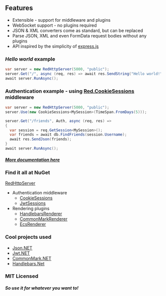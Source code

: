 ## Features
- Extensible - support for middleware and plugins
- WebSocket support - no plugins required
- JSON & XML converters come as standard, but can be replaced
- Parse JSON, XML and even FormData request bodies without any plugins
- API inspired by the simplicity of [express.js](https://github.com/expressjs/express)


### _Hello world_ example
```csharp
var server = new RedHttpServer(5000, "public");
server.Get("/", async (req, res) => await res.SendString("Hello world!"));
await server.RunAsync();
```


### Authentication example - using [Red.CookieSessions](https://www.nuget.org/packages/Red.CookieSessions/) middleware
```csharp
var server = new RedHttpServer(5000, "public");
server.Use(new CookieSessions<MySession>(TimeSpan.FromDays(5)));

server.Get("/friends", Auth, async (req, res) => 
{
  var session = req.GetSession<MySession>();
  var friends = await db.FindFriends(session.Username);
  await res.SendJson(friends);
}
await server.RunAsync();
```
##### _[More documentation here](https://rosenbjerg.dk/red/docs/)_

### Find it all at NuGet
[RedHttpServer](https://www.nuget.org/packages/RHttpServer/)
  - Authentication middleware
    - [CookieSessions](https://www.nuget.org/packages/Red.CookieSessions/)
    - [JwtSessions](https://www.nuget.org/packages/Red.JwtSessions/)
  - Rendering plugins
    - [HandlebarsRenderer](https://www.nuget.org/packages/Red.HandlebarsRenderer/)
    - [CommonMarkRenderer](https://www.nuget.org/packages/Red.CommonMarkRenderer/)
    - [EcsRenderer](https://www.nuget.org/packages/Red.EcsRenderer/)

### Cool projects used 
- [Json.NET](https://github.com/JamesNK/Newtonsoft.Json)
- [Jwt.NET](https://github.com/jwt-dotnet/jwt)
- [CommonMark.NET](https://github.com/Knagis/CommonMark.NET)
- [Handlebars.Net](https://github.com/rexm/Handlebars.Net)



### MIT Licensed
##### _So use it for whatever you want to!_
